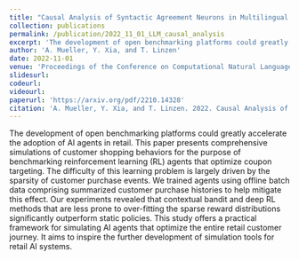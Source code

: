 ```yaml
---
title: "Causal Analysis of Syntactic Agreement Neurons in Multilingual Language Models"
collection: publications
permalink: /publication/2022_11_01_LLM_causal_analysis
excerpt: 'The development of open benchmarking platforms could greatly accelerate the adoption of AI agents in retail. This paper presents comprehensive simulations of customer shopping behaviors for the purpose of benchmarking reinforcement learning (RL) agents that optimize coupon targeting. The difficulty of this learning problem is largely driven by the sparsity of customer purchase events. We trained agents using offline batch data comprising summarized customer purchase histories to help mitigate this effect. Our experiments revealed that contextual bandit and deep RL methods that are less prone to over-fitting the sparse reward distributions significantly outperform static policies. This study offers a practical framework for simulating AI agents that optimize the entire retail customer journey. It aims to inspire the further development of simulation tools for retail AI systems.'
author: 'A. Mueller, Y. Xia, and T. Linzen'
date: 2022-11-01
venue: 'Proceedings of the Conference on Computational Natural Language Learning (CoNLL)'
slidesurl: 
codeurl: 
videourl:
paperurl: 'https://arxiv.org/pdf/2210.14328'
citation: 'A. Mueller, Y. Xia, and T. Linzen. 2022. Causal Analysis of Syntactic Agreement Neurons in Multilingual Language Models. In Proceedings of the 26th Conference on Computational Natural Language Learning (CoNLL), pages 95–109. Association for Computational Linguistics.'
---
```


The development of open benchmarking platforms could greatly accelerate the adoption of AI agents in retail. This paper presents comprehensive simulations of customer shopping behaviors for the purpose of benchmarking reinforcement learning (RL) agents that optimize coupon targeting. The difficulty of this learning problem is largely driven by the sparsity of customer purchase events. We trained agents using offline batch data comprising summarized customer purchase histories to help mitigate this effect. Our experiments revealed that contextual bandit and deep RL methods that are less prone to over-fitting the sparse reward distributions significantly outperform static policies. This study offers a practical framework for simulating AI agents that optimize the entire retail customer journey. It aims to inspire the further development of simulation tools for retail AI systems.